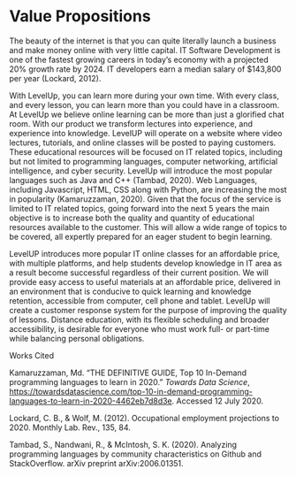 # Value Propositions

The beauty of the internet is that you can quite literally launch a business and make money online with very little capital. IT Software Development is one of the fastest growing careers in today’s economy with a projected 20% growth rate by 2024. IT developers earn a median salary of $143,800 per year (Lockard, 2012).

With LevelUp, you can learn more during your own time. With every class, and every lesson, you can learn more than you could have in a classroom. At LevelUp we believe online learning can be more than just a glorified chat room. With our product we transform lectures into experience, and experience into knowledge. LevelUP will operate on a website where video lectures, tutorials, and online classes will be posted to paying customers. These educational resources will be focused on IT related topics, including but not limited to programming languages, computer networking, artificial intelligence, and cyber security. LevelUp will introduce the most popular languages such as Java and C++ (Tambad, 2020). Web Languages, including Javascript, HTML, CSS along with Python, are increasing the most in popularity (Kamaruzzaman, 2020). Given that the focus of the service is limited to IT related topics, going forward into the next 5 years the main objective is to increase both the quality and quantity of educational resources available to the customer. This will allow a wide range of topics to be covered, all expertly prepared for an eager student to begin learning.

LevelUP introduces more popular IT online classes for an affordable price, with multiple platforms, and help students develop knowledge in IT area as a result become successful regardless of their current position. We will provide easy access to useful materials at an affordable price, delivered in an environment that is conducive to quick learning and knowledge retention, accessible from computer, cell phone and tablet. LevelUp will create a customer response system for the purpose of improving the quality of lessons. Distance education, with its flexible scheduling and broader accessibility, is desirable for everyone who must work full- or part-time while balancing personal obligations.

Works Cited

Kamaruzzaman, Md. “THE DEFINITIVE GUIDE, Top 10 In-Demand programming languages to learn in 2020.” *Towards Data Science*, https://towardsdatascience.com/top-10-in-demand-programming-languages-to-learn-in-2020-4462eb7d8d3e. Accessed 12 July 2020.

Lockard, C. B., & Wolf, M. (2012). Occupational employment projections to 2020. Monthly Lab. Rev., 135, 84.

Tambad, S., Nandwani, R., & McIntosh, S. K. (2020). Analyzing programming languages by community characteristics on Github and StackOverflow. arXiv preprint arXiv:2006.01351.
